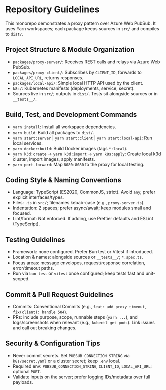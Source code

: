 # Repository Guidelines

This monorepo demonstrates a proxy pattern over Azure Web PubSub. It uses Yarn workspaces; each package keeps sources in `src/` and compiles to `dist/`.

## Project Structure & Module Organization
- `packages/proxy-server/`: Receives REST calls and relays via Azure Web PubSub.
- `packages/proxy-client/`: Subscribes by `CLIENT_ID`, forwards to `LOCAL_API_URL`, returns responses.
- `packages/local-api/`: Simple local HTTP API used by the client.
- `k8s/`: Kubernetes manifests (deployments, service, secret).
- Sources live in `src/`; outputs in `dist/`. Tests sit alongside sources or in `__tests__/`.

## Build, Test, and Development Commands
- `yarn install`: Install all workspace dependencies.
- `yarn build`: Build all packages to `dist/`.
- `yarn start:server` | `yarn start:client` | `yarn start:local-api`: Run local services.
- `yarn docker:build`: Build Docker images (tags `*:local`).
- `yarn k3d:create` → `yarn k3d:import` → `yarn k8s:apply`: Create local k3d cluster, import images, apply manifests.
- `yarn port-forward`: Map `8080:8080` to the proxy for local testing.

## Coding Style & Naming Conventions
- Language: TypeScript (ES2020, CommonJS, strict). Avoid `any`; prefer explicit interfaces/types.
- Files: `.ts` in `src/`; filenames kebab-case (e.g., `proxy-server.ts`).
- Indentation: 2 spaces; prefer async/await; keep modules small and focused.
- Lint/format: Not enforced. If adding, use Prettier defaults and ESLint (TypeScript).

## Testing Guidelines
- Framework: none configured. Prefer Bun test or Vitest if introduced.
- Location & names: alongside sources or `__tests__/`; `*.spec.ts`.
- Focus areas: message envelopes, request/response correlation, error/timeout paths.
- Run via `bun test` or `vitest` once configured; keep tests fast and unit-scoped.

## Commit & Pull Request Guidelines
- Commits: Conventional Commits (e.g., `feat: add proxy timeout`, `fix(client): handle 504`).
- PRs: include purpose, scope, runnable steps (`yarn ...`), and logs/screenshots when relevant (e.g., `kubectl get pods`). Link issues and call out breaking changes.

## Security & Configuration Tips
- Never commit secrets. Set `PUBSUB_CONNECTION_STRING` via `k8s/secret.yaml` or a cluster secret; keep `.env` local.
- Required env: `PUBSUB_CONNECTION_STRING`, `CLIENT_ID`, `LOCAL_API_URL`; optional `PORT`.
- Validate inputs on the server; prefer logging IDs/metadata over full payloads.

